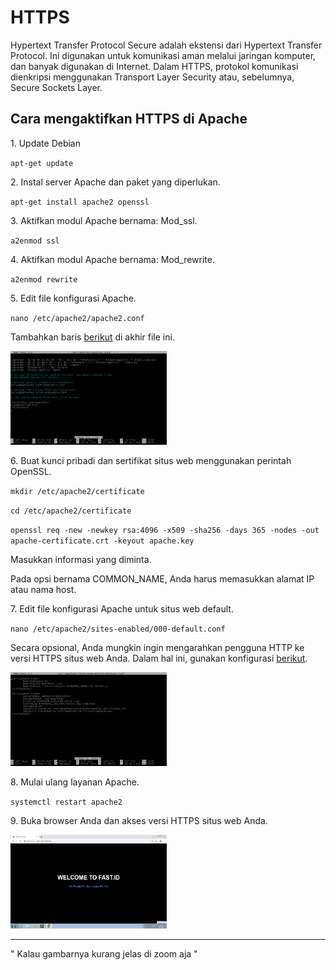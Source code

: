 # HTTPS
<p>Hypertext Transfer Protocol Secure adalah ekstensi dari Hypertext Transfer Protocol. Ini digunakan untuk komunikasi aman melalui jaringan komputer, dan banyak digunakan di Internet. Dalam HTTPS, protokol komunikasi dienkripsi menggunakan Transport Layer Security atau, sebelumnya, Secure Sockets Layer.</p>
<h2>Cara mengaktifkan HTTPS di Apache</h2>
<p>1. Update Debian</p>
<p><code>apt-get update</code>
<p>2. Instal server Apache dan paket yang diperlukan.</p>
<p><code>apt-get install apache2 openssl</code></p>
<p>3. Aktifkan modul Apache bernama: Mod_ssl.</p>
<p><code>a2enmod ssl</code></p>
<p>4. Aktifkan modul Apache bernama: Mod_rewrite.</p>
<p><code>a2enmod rewrite</code><p>
<p>5. Edit file konfigurasi Apache.</p>
<p><code>nano /etc/apache2/apache2.conf</code><p>
<p>Tambahkan baris <a href="https://github.com/rofisikunyuk/HTTPS/blob/main/File%20konfigurasi%20apache.txt">berikut</a> di akhir file ini.</p>
<img src="https://github.com/rofisikunyuk/HTTPS/blob/main/Screenshot/file%20konfigurasi%20apache.png" width="250" height="150">
<p>6. Buat kunci pribadi dan sertifikat situs web menggunakan perintah OpenSSL.</p>
<p><code>mkdir /etc/apache2/certificate</code></p>
<p><code>cd /etc/apache2/certificate</code><p>
<p><code>openssl req -new -newkey rsa:4096 -x509 -sha256 -days 365 -nodes -out apache-certificate.crt -keyout apache.key</code></p>
<p>Masukkan informasi yang diminta.</p>
<p>Pada opsi bernama COMMON_NAME, Anda harus memasukkan alamat IP atau nama host.</p>
<p>7. Edit file konfigurasi Apache untuk situs web default.</p>
<p><code>nano /etc/apache2/sites-enabled/000-default.conf</code></p>
<p>Secara opsional, Anda mungkin ingin mengarahkan pengguna HTTP ke versi HTTPS situs web Anda. Dalam hal ini, gunakan konfigurasi <a href="https://github.com/rofisikunyuk/HTTPS/blob/main/HTTP%20to%20HTTPS">berikut</a>.</p>
<img src="https://github.com/rofisikunyuk/HTTPS/blob/main/Screenshot/http%20to%20https.png" width="250" height="150">
<p>8. Mulai ulang layanan Apache.</p>
<p><code>systemctl restart apache2</code></p>
<p>9. Buka browser Anda dan akses versi HTTPS situs web Anda.</p>
<img src="https://github.com/rofisikunyuk/HTTPS/blob/main/Screenshot/client.png" width="250" height="150"><hr>
<p>" Kalau gambarnya kurang jelas di zoom aja "</p>
